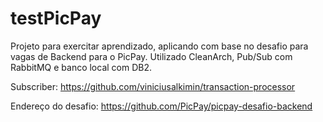 # testPicPay
Projeto para exercitar aprendizado, aplicando com base no desafio para vagas de Backend para o PicPay.
Utilizado CleanArch, Pub/Sub com RabbitMQ e banco local com DB2.

Subscriber: https://github.com/viniciusalkimin/transaction-processor

Endereço do desafio: https://github.com/PicPay/picpay-desafio-backend
